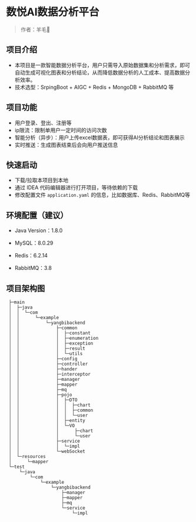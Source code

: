# 数悦AI数据分析平台

> 作者：羊毛🐏

## 项目介绍

- 本项目是一款智能数据分析平台，用户只需导入原始数据集和分析需求，即可自动生成可视化图表和分析结论，从而降低数据分析的人工成本、提高数据分析效率。
- 技术选型：SrpingBoot + AIGC + Redis + MongoDB + RabbitMQ 等

## 项目功能

- 用户登录、登出、注册等
- ip限流：限制单用户一定时间的访问次数
- 智能分析（异步）：用户上传excel数据表，即可获得AI分析结论和图表展示
- 实时推送：生成图表结束后会向用户推送信息

## 快速启动

- 下载/拉取本项目到本地
- 通过 IDEA 代码编辑器进行打开项目，等待依赖的下载
- 修改配置文件 `application.yaml` 的信息，比如数据库、Redis、RabbitMQ等

## 环境配置（建议）

- Java Version：1.8.0

- MySQL：8.0.29

- Redis：6.2.14

- RabbitMQ：3.8

## 项目架构图

```
 ├─main
 │  ├─java
 │  │  └─com
 │  │      └─example
 │  │          └─yangbibackend
 │  │              ├─common
 │  │              │  ├─constant
 │  │              │  ├─enumeration
 │  │              │  ├─exception
 │  │              │  ├─result
 │  │              │  └─utils
 │  │              ├─config
 │  │              ├─controller
 │  │              ├─hander
 │  │              ├─interceptor
 │  │              ├─manager
 │  │              ├─mapper
 │  │              ├─mq
 │  │              ├─pojo
 │  │              │  ├─DTO
 │  │              │  │  ├─chart
 │  │              │  │  ├─common
 │  │              │  │  └─user
 │  │              │  ├─entity
 │  │              │  └─VO
 │  │              │      ├─chart
 │  │              │      └─user
 │  │              ├─service
 │  │              │  └─impl
 │  │              └─webSocket
 │  └─resources
 │      └─mapper
 └─test
     └─java
         └─com
             └─example
                 └─yangbibackend
                     ├─manager
                     ├─mapper
                     ├─mq
                     └─service
                         └─impl
```
